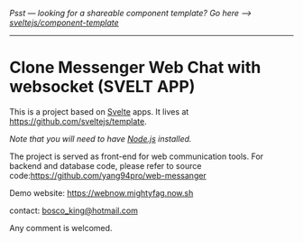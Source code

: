 *Psst — looking for a shareable component template? Go here --> [sveltejs/component-template](https://github.com/sveltejs/component-template)*

---

# Clone Messenger Web Chat with websocket (SVELT APP)

This is a project based on [Svelte](https://svelte.dev) apps. It lives at https://github.com/sveltejs/template.

*Note that you will need to have [Node.js](https://nodejs.org) installed.*

The project is served as front-end for web communication tools. For backend and database code, please refer to source code:https://github.com/yang94pro/web-messanger


Demo website: https://webnow.mightyfag.now.sh

contact: bosco_king@hotmail.com

Any comment is welcomed.